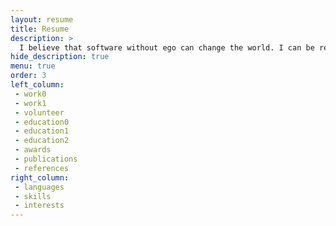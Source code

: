 ```yaml
---
layout: resume
title: Resume
description: >
  I believe that software without ego can change the world. I can be reached at dprol@iese.edu
hide_description: true
menu: true
order: 3
left_column:
 - work0
 - work1
 - volunteer
 - education0
 - education1
 - education2
 - awards
 - publications
 - references
right_column:
 - languages
 - skills
 - interests
---
```

